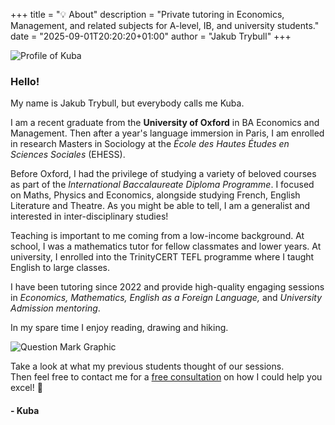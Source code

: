 +++
title = "💡 About"
description = "Private tutoring in Economics, Management, and related subjects for A-level, IB, and university students."
date = "2025-09-01T20:20:20+01:00"
author = "Jakub Trybull"
+++

![Profile of Kuba](/img/grad.jpg)

### Hello!
My name is Jakub Trybull, but everybody calls me Kuba.


I am a recent graduate from the **University of Oxford** in BA Economics and Management.
Then after a year's language immersion in Paris, I am enrolled in research Masters in Sociology at the *École des Hautes Études en Sciences Sociales* (EHESS).

Before Oxford, I had the privilege of studying a variety of beloved courses as part of the *International Baccalaureate Diploma Programme*. I focused on Maths, Physics and Economics, alongside studying French, English Literature and Theatre. As you might be able to tell, I am a generalist and interested in inter-disciplinary studies!

Teaching is important to me coming from a low-income background. At school, I was a mathematics tutor for fellow classmates and lower years. At university, I enrolled into the TrinityCERT TEFL programme where I taught English to large classes.

I have been tutoring since 2022 and provide high-quality engaging sessions in *Economics, Mathematics, English as a Foreign Language,* and *University Admission mentoring*.

In my spare time I enjoy reading, drawing and hiking.

![Question Mark Graphic](/img/pencil.jpg)

Take a look at what my previous students thought of our sessions.  
Then feel free to contact me for a [free consultation](/posts/contact) on how I could help you excel! 🚀

#### - Kuba